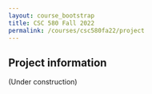 ```yaml
---
layout: course_bootstrap
title: CSC 580 Fall 2022
permalink: /courses/csc580fa22/project
---
```



## Project information

(Under construction)